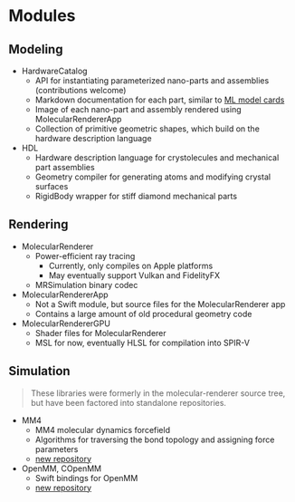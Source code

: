 # Modules

## Modeling

- HardwareCatalog
  - API for instantiating parameterized nano-parts and assemblies (contributions welcome)
  - Markdown documentation for each part, similar to [ML model cards](https://modelcards.withgoogle.com/about)
  - Image of each nano-part and assembly rendered using MolecularRendererApp
  - Collection of primitive geometric shapes, which build on the hardware description language
- HDL
  - Hardware description language for crystolecules and mechanical part assemblies
  - Geometry compiler for generating atoms and modifying crystal surfaces
  - RigidBody wrapper for stiff diamond mechanical parts

## Rendering

- MolecularRenderer
  - Power-efficient ray tracing
    - Currently, only compiles on Apple platforms
    - May eventually support Vulkan and FidelityFX
  - MRSimulation binary codec
- MolecularRendererApp
  - Not a Swift module, but source files for the MolecularRenderer app
  - Contains a large amount of old procedural geometry code
- MolecularRendererGPU
  - Shader files for MolecularRenderer
  - MSL for now, eventually HLSL for compilation into SPIR-V

## Simulation

> These libraries were formerly in the molecular-renderer source tree, but have been factored into standalone repositories.

- MM4
  - MM4 molecular dynamics forcefield
  - Algorithms for traversing the bond topology and assigning force parameters
  - [new repository](https://github.com/philipturner/MM4)
- OpenMM, COpenMM
  - Swift bindings for OpenMM
  - [new repository](https://github.com/philipturner/swift-openmm)
